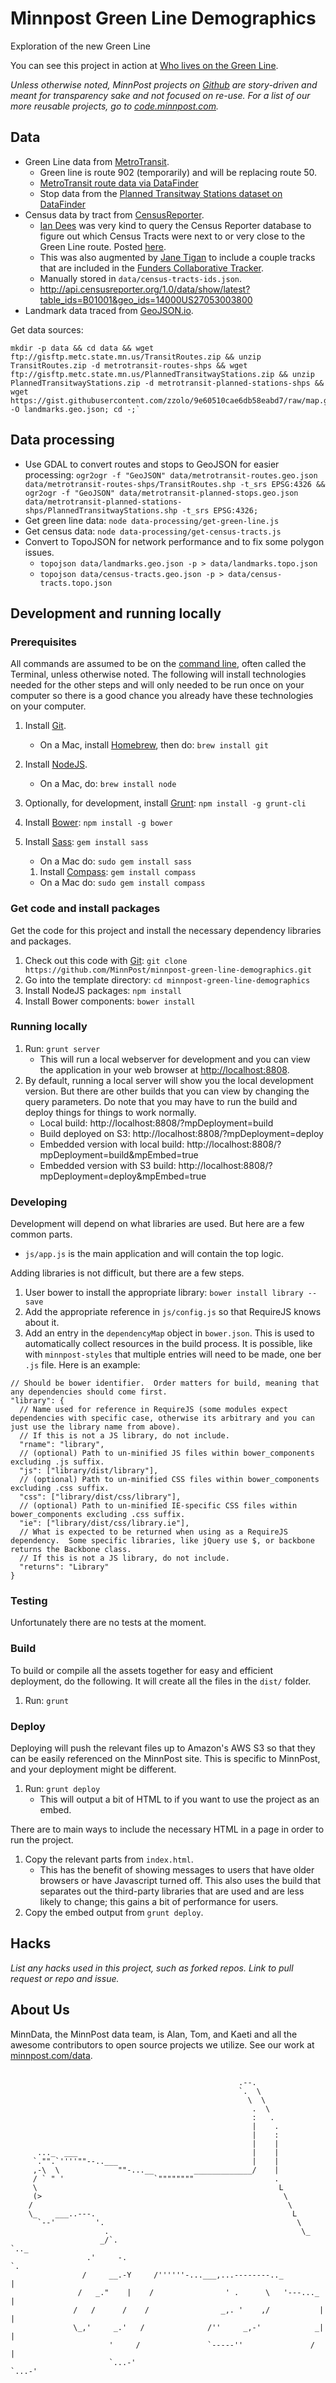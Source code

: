 # Minnpost Green Line Demographics

Exploration of the new Green Line

You can see this project in action at [Who lives on the Green Line](http://www.minnpost.com/data/2014/06/who-lives-green-line).

*Unless otherwise noted, MinnPost projects on [Github](https://github.com/minnpost) are story-driven and meant for transparency sake and not focused on re-use.  For a list of our more reusable projects, go to [code.minnpost.com](http://code.minnpost.com).*

## Data

* Green Line data from [MetroTransit](http://www.metrotransit.org/).
    * Green line is route 902 (temporarily) and will be replacing route 50.
    * [MetroTransit route data via DataFinder](http://www.datafinder.org/metadata/TransitRoutes.html)
    * Stop data from the [Planned Transitway Stations dataset on DataFinder](http://www.datafinder.org/metadata/PlannedTransitwayStations.html)
* Census data by tract from [CensusReporter](http://censusreporter.org/).
    * [Ian Dees](https://twitter.com/iandees) was very kind to query the Census Reporter database to figure out which Census Tracts were next to or very close to the Green Line route.  Posted [here](https://gist.github.com/iandees/9cab0abe95a38f3f7954).
    * This was also augmented by [Jane Tigan](https://twitter.com/janeellentigan/status/469480740522979328) to include a couple tracks that are included in the [Funders Collaborative Tracker](http://www.funderscollaborative.org/tracker).
    * Manually stored in `data/census-tracts-ids.json`.
    * http://api.censusreporter.org/1.0/data/show/latest?table_ids=B01001&geo_ids=14000US27053003800
* Landmark data traced from [GeoJSON.io](http://geojson.io/#id=gist:zzolo/9e60510cae6db58eabd7).

Get data sources:

    mkdir -p data && cd data && wget ftp://gisftp.metc.state.mn.us/TransitRoutes.zip && unzip TransitRoutes.zip -d metrotransit-routes-shps && wget ftp://gisftp.metc.state.mn.us/PlannedTransitwayStations.zip && unzip PlannedTransitwayStations.zip -d metrotransit-planned-stations-shps && wget https://gist.githubusercontent.com/zzolo/9e60510cae6db58eabd7/raw/map.geojson -O landmarks.geo.json; cd -;`

## Data processing

* Use GDAL to convert routes and stops to GeoJSON for easier processing: `ogr2ogr -f "GeoJSON" data/metrotransit-routes.geo.json data/metrotransit-routes-shps/TransitRoutes.shp -t_srs EPSG:4326 && ogr2ogr -f "GeoJSON" data/metrotransit-planned-stops.geo.json data/metrotransit-planned-stations-shps/PlannedTransitwayStations.shp -t_srs EPSG:4326;`
* Get green line data: `node data-processing/get-green-line.js`
* Get census data: `node data-processing/get-census-tracts.js`
* Convert to TopoJSON for network performance and to fix some polygon issues.
    * `topojson data/landmarks.geo.json -p > data/landmarks.topo.json`
    * `topojson data/census-tracts.geo.json -p > data/census-tracts.topo.json`

## Development and running locally

### Prerequisites

All commands are assumed to be on the [command line](http://en.wikipedia.org/wiki/Command-line_interface), often called the Terminal, unless otherwise noted.  The following will install technologies needed for the other steps and will only needed to be run once on your computer so there is a good chance you already have these technologies on your computer.

1. Install [Git](http://git-scm.com/).
   * On a Mac, install [Homebrew](http://brew.sh/), then do: `brew install git`
1. Install [NodeJS](http://nodejs.org/).
   * On a Mac, do: `brew install node`
1. Optionally, for development, install [Grunt](http://gruntjs.com/): `npm install -g grunt-cli`
1. Install [Bower](http://bower.io/): `npm install -g bower`


1. Install [Sass](http://sass-lang.com/): `gem install sass`
   * On a Mac do: `sudo gem install sass`
   1. Install [Compass](http://compass-style.org/): `gem install compass`
   * On a Mac do: `sudo gem install compass`


### Get code and install packages

Get the code for this project and install the necessary dependency libraries and packages.

1. Check out this code with [Git](http://git-scm.com/): `git clone https://github.com/MinnPost/minnpost-green-line-demographics.git`
1. Go into the template directory: `cd minnpost-green-line-demographics`
1. Install NodeJS packages: `npm install`
1. Install Bower components: `bower install`





### Running locally

1. Run: `grunt server`
    * This will run a local webserver for development and you can view the application in your web browser at [http://localhost:8808](http://localhost:8808).
1. By default, running a local server will show you the local development version.  But there are other builds that you can view by changing the query parameters.  Do note that you may have to run the build and deploy things for things to work normally.
    * Local build: http://localhost:8808/?mpDeployment=build
    * Build deployed on S3: http://localhost:8808/?mpDeployment=deploy
    * Embedded version with local build: http://localhost:8808/?mpDeployment=build&mpEmbed=true
    * Embedded version with S3 build: http://localhost:8808/?mpDeployment=deploy&mpEmbed=true

### Developing

Development will depend on what libraries are used.  But here are a few common parts.

* `js/app.js` is the main application and will contain the top logic.

Adding libraries is not difficult, but there are a few steps.

1. User bower to install the appropriate library: `bower install library --save`
1. Add the appropriate reference in `js/config.js` so that RequireJS knows about it.
1. Add an entry in the `dependencyMap` object in `bower.json`.  This is used to automatically collect resources in the build process.  It is possible, like with `minnpost-styles` that multiple entries will need to be made, one ber `.js` file.  Here is an example:

```
// Should be bower identifier.  Order matters for build, meaning that any dependencies should come first.
"library": {
  // Name used for reference in RequireJS (some modules expect dependencies with specific case, otherwise its arbitrary and you can just use the library name from above).
  // If this is not a JS library, do not include.
  "rname": "library",
  // (optional) Path to un-minified JS files within bower_components excluding .js suffix.
  "js": ["library/dist/library"],
  // (optional) Path to un-minified CSS files within bower_components excluding .css suffix.
  "css": ["library/dist/css/library"],
  // (optional) Path to un-minified IE-specific CSS files within bower_components excluding .css suffix.
  "ie": ["library/dist/css/library.ie"],
  // What is expected to be returned when using as a RequireJS dependency.  Some specific libraries, like jQuery use $, or backbone returns the Backbone class.
  // If this is not a JS library, do not include.
  "returns": "Library"
}
```


### Testing

Unfortunately there are no tests at the moment.

### Build

To build or compile all the assets together for easy and efficient deployment, do the following.  It will create all the files in the `dist/` folder.

1. Run: `grunt`

### Deploy

Deploying will push the relevant files up to Amazon's AWS S3 so that they can be easily referenced on the MinnPost site.  This is specific to MinnPost, and your deployment might be different.

1. Run: `grunt deploy`
    * This will output a bit of HTML to if you want to use the project as an embed.

There are to main ways to include the necessary HTML in a page in order to run the project.

1. Copy the relevant parts from `index.html`.
    * This has the benefit of showing messages to users that have older browsers or have Javascript turned off.  This also uses the build that separates out the third-party libraries that are used and are less likely to change; this gains a bit of performance for users.
1. Copy the embed output from `grunt deploy`.

## Hacks

*List any hacks used in this project, such as forked repos.  Link to pull request or repo and issue.*

## About Us

MinnData, the MinnPost data team, is Alan, Tom, and Kaeti and all the awesome contributors to open source projects we utilize.  See our work at [minnpost.com/data](http://minnpost.com/data).

```

                                                   .--.
                                                   `.  \
                                                     \  \
                                                      .  \
                                                      :   .
                                                      |    .
                                                      |    :
                                                      |    |
      ..._  ___                                       |    |
     `."".`''''""--..___                              |    |
     ,-\  \             ""-...__         _____________/    |
     / ` " '                    `""""""""                  .
     \                                                      L
     (>                                                      \
    /                                                         \
    \_    ___..---.                                            L
      `--'         '.                                           \
                     .                                           \_
                    _/`.                                           `.._
                 .'     -.                                             `.
                /     __.-Y     /''''''-...___,...--------.._            |
               /   _."    |    /                ' .      \   '---..._    |
              /   /      /    /                _,. '    ,/           |   |
              \_,'     _.'   /              /''     _,-'            _|   |
                      '     /               `-----''               /     |
                      `...-'                                       `...-'

```
